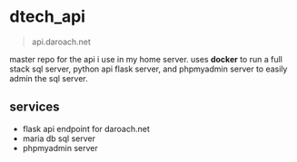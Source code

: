 # dtech_api

> api.daroach.net

master repo for the api i use in my home server. uses **docker** to run a full stack sql server, python api flask server, and phpmyadmin server to easily admin the sql server. 

## services

* flask api endpoint for daroach.net
* maria db sql server
* phpmyadmin server
